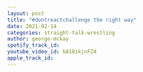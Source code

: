 ```yaml
---
layout: post
title: "#dontreactchallenge the right way"
date: 2021-02-14
categories: straight-talk-wrestling
author: george-mckay
spotify_track_id: 
youtube_video_id: kA10ikjnFZ4
apple_track_id: 
---
```

